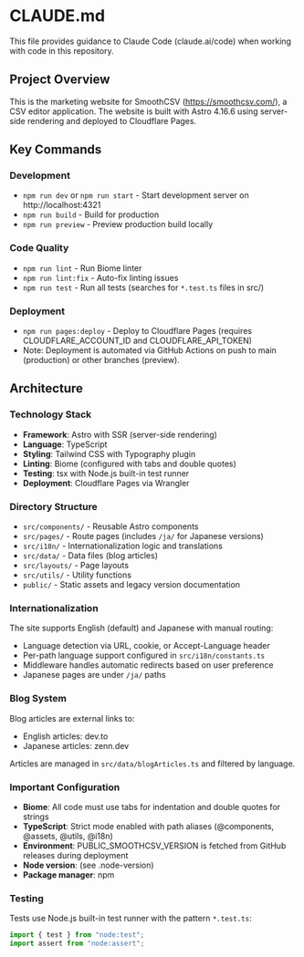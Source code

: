 # CLAUDE.md

This file provides guidance to Claude Code (claude.ai/code) when working with code in this repository.

## Project Overview

This is the marketing website for SmoothCSV (https://smoothcsv.com/), a CSV editor application. The website is built with Astro 4.16.6 using server-side rendering and deployed to Cloudflare Pages.

## Key Commands

### Development
- `npm run dev` or `npm run start` - Start development server on http://localhost:4321
- `npm run build` - Build for production
- `npm run preview` - Preview production build locally

### Code Quality
- `npm run lint` - Run Biome linter
- `npm run lint:fix` - Auto-fix linting issues
- `npm run test` - Run all tests (searches for `*.test.ts` files in src/)

### Deployment
- `npm run pages:deploy` - Deploy to Cloudflare Pages (requires CLOUDFLARE_ACCOUNT_ID and CLOUDFLARE_API_TOKEN)
- Note: Deployment is automated via GitHub Actions on push to main (production) or other branches (preview).

## Architecture

### Technology Stack
- **Framework**: Astro with SSR (server-side rendering)
- **Language**: TypeScript
- **Styling**: Tailwind CSS with Typography plugin
- **Linting**: Biome (configured with tabs and double quotes)
- **Testing**: tsx with Node.js built-in test runner
- **Deployment**: Cloudflare Pages via Wrangler

### Directory Structure
- `src/components/` - Reusable Astro components
- `src/pages/` - Route pages (includes `/ja/` for Japanese versions)
- `src/i18n/` - Internationalization logic and translations
- `src/data/` - Data files (blog articles)
- `src/layouts/` - Page layouts
- `src/utils/` - Utility functions
- `public/` - Static assets and legacy version documentation

### Internationalization
The site supports English (default) and Japanese with manual routing:
- Language detection via URL, cookie, or Accept-Language header
- Per-path language support configured in `src/i18n/constants.ts`
- Middleware handles automatic redirects based on user preference
- Japanese pages are under `/ja/` paths

### Blog System
Blog articles are external links to:
- English articles: dev.to
- Japanese articles: zenn.dev

Articles are managed in `src/data/blogArticles.ts` and filtered by language.

### Important Configuration
- **Biome**: All code must use tabs for indentation and double quotes for strings
- **TypeScript**: Strict mode enabled with path aliases (@components, @assets, @utils, @i18n)
- **Environment**: PUBLIC_SMOOTHCSV_VERSION is fetched from GitHub releases during deployment
- **Node version**: (see .node-version)
- **Package manager**: npm

### Testing
Tests use Node.js built-in test runner with the pattern `*.test.ts`:
```typescript
import { test } from "node:test";
import assert from "node:assert";
```

